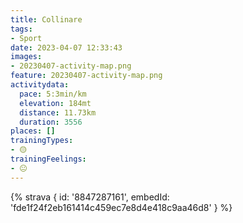 ```yaml
---
title: Collinare
tags:
- Sport
date: 2023-04-07 12:33:43
images:
- 20230407-activity-map.png
feature: 20230407-activity-map.png
activitydata:
  pace: 5:3min/km
  elevation: 184mt
  distance: 11.73km
  duration: 3556
places: []
trainingTypes:
- 🟡
trainingFeelings:
- 😐
---
```


<!--more--> 

 [//]: # ({% figure { src: '20230407-activity-map.png', title: 'map' } %})


{% strava { id: '8847287161', embedId: 'fde1f24f2eb161414c459ec7e8d4e418c9aa46d8' } %}
